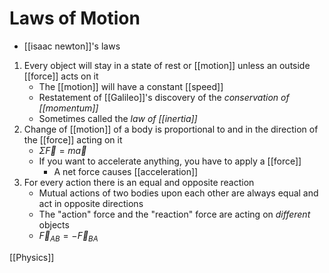 # Laws of Motion

- [[isaac newton]]'s laws

1. Every object will stay in a state of rest or [[motion]] unless an outside [[force]] acts on it
   - The [[motion]] will have a constant [[speed]]
   - Restatement of [[Galileo]]'s discovery of the *conservation of [[momentum]]*
   - Sometimes called the *law of [[inertia]]*
2. Change of [[motion]] of a body is proportional to and in the direction of the [[force]] acting on it
   - $\Sigma\vec{F} = m\vec{a}$
   - If you want to accelerate anything, you have to apply a [[force]]
     - A net force causes [[acceleration]]
3. For every action there is an equal and opposite reaction
   - Mutual actions of two bodies upon each other are always equal and act in opposite directions
   - The "action" force and the "reaction" force are acting on *different* objects
   - $\vec{F}_{AB} = -\vec{F}_{BA}$

[[Physics]]

